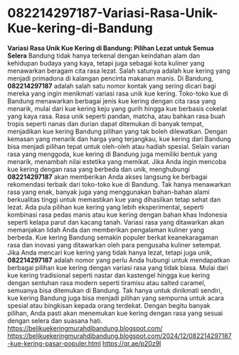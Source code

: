 # 082214297187-Variasi-Rasa-Unik-Kue-kering-di-Bandung
**Variasi Rasa Unik Kue Kering di Bandung: Pilihan Lezat untuk Semua Selera**
Bandung tidak hanya terkenal dengan keindahan alam dan kehidupan budaya yang kaya, tetapi juga sebagai kota kuliner yang menawarkan beragam cita rasa lezat. Salah satunya adalah kue kering yang menjadi primadona di kalangan pencinta makanan manis. Di Bandung, **082214297187** adalah salah satu nomor kontak yang sering dicari bagi mereka yang ingin menikmati variasi rasa unik kue kering. Toko-toko kue di Bandung menawarkan berbagai jenis kue kering dengan cita rasa yang menarik, mulai dari kue kering keju yang gurih hingga kue berbasis cokelat yang kaya rasa. Rasa unik seperti pandan, matcha, atau bahkan rasa buah tropis seperti nanas dan durian dapat ditemukan di banyak tempat, menjadikan kue kering Bandung pilihan yang tak boleh dilewatkan. Dengan kemasan yang menarik dan harga yang terjangkau, kue kering dari Bandung bisa menjadi pilihan tepat untuk oleh-oleh atau hadiah spesial.
Selain varian rasa yang menggoda, kue kering di Bandung juga memiliki bentuk yang menarik, menambah nilai estetika yang memikat. Jika Anda ingin mencoba kue kering dengan rasa yang berbeda dan unik, menghubungi **082214297187** akan memberikan Anda akses langsung ke berbagai rekomendasi terbaik dari toko-toko kue di Bandung. Tak hanya menawarkan rasa yang enak, banyak juga yang menggunakan bahan-bahan alami berkualitas tinggi untuk memastikan kue yang dihasilkan tetap sehat dan lezat. Ada pula pilihan kue kering yang lebih eksperimental, seperti kombinasi rasa pedas manis atau kue kering dengan bahan khas Indonesia seperti kelapa parut dan kacang tanah. Variasi rasa yang ditawarkan akan memanjakan lidah Anda dan memberikan pengalaman kuliner yang berbeda.
Kue kering Bandung semakin populer berkat keanekaragaman rasa dan inovasi yang ditawarkan oleh para pengusaha kuliner setempat. Jika Anda mencari kue kering yang tidak hanya lezat, tetapi juga unik, **082214297187** adalah nomor yang perlu Anda hubungi untuk mendapatkan berbagai pilihan kue kering dengan variasi rasa yang tidak biasa. Mulai dari kue kering tradisional seperti nastar dan kastengel hingga kue kering dengan sentuhan rasa modern seperti tiramisu atau salted caramel, semuanya bisa ditemukan di Bandung. Tak hanya untuk dinikmati sendiri, kue kering Bandung juga bisa menjadi pilihan yang sempurna untuk acara spesial atau bingkisan kepada orang terdekat. Dengan begitu banyak pilihan, Anda pasti akan menemukan kue kering dengan rasa yang sesuai dengan selera dan suasana hati.
https://belikuekeringmurahdibandung.blogspot.com/
https://belikuekeringmurahdibandung.blogspot.com/2024/12/082214297187-kue-kering-pasar-populer.html
https://qr.ae/p20z9l
